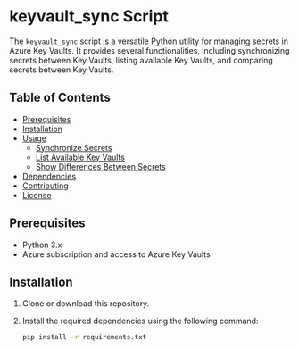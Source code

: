 # keyvault_sync Script

The `keyvault_sync` script is a versatile Python utility for managing secrets in Azure Key Vaults. It provides several functionalities, including synchronizing secrets between Key Vaults, listing available Key Vaults, and comparing secrets between Key Vaults.

## Table of Contents

- [Prerequisites](#prerequisites)
- [Installation](#installation)
- [Usage](#usage)
  - [Synchronize Secrets](#synchronize-secrets)
  - [List Available Key Vaults](#list-available-key-vaults)
  - [Show Differences Between Secrets](#show-differences-between-secrets)
- [Dependencies](#dependencies)
- [Contributing](#contributing)
- [License](#license)

## Prerequisites

- Python 3.x
- Azure subscription and access to Azure Key Vaults

## Installation

1. Clone or download this repository.

2. Install the required dependencies using the following command:

   ```bash
   pip install -r requirements.txt
